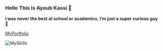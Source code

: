 ### Hello This is Ayoub Kassi 👋
**I was never the best at school or academics, I’m just a super curious guy 🔭**

[MyPortfolio](https://ayoubkassi.cf/)

![MySkills](https://github-readme-stats.vercel.app/api?username=Ayoubkassi&show_icons=true&theme=radical)

<!--

Top Languages here

![Language](https://github-readme-stats.vercel.app/api/top-langs/?username=Ayoubkassi&exclude_repo=github-readme-stats,anuraghazra.github.io)

-->



